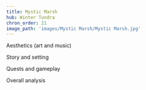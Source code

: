 ```yaml
---
title: Mystic Marsh
hub: Winter Tundra
chron_order: 21
image_path: 'images/Mystic Marsh/Mystic Marsh.jpg'
---
```

Aesthetics (art and music)
<!--excerpt-->
Story and setting
<!--excerpt-->
Quests and gameplay
<!--excerpt-->
Overall analysis